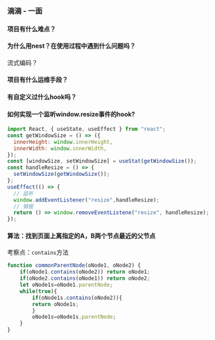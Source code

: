 ### 滴滴 - 一面
#### 项目有什么难点？

#### 为什么用nest？在使用过程中遇到什么问题吗？
流式编码？

#### 项目有什么运维手段？

#### 有自定义过什么hook吗？

#### 如何实现一个监听window.resize事件的hook?
```js
import React, { useState, useEffect } from "react";
const getWindowSize = () => ({
  innerHeight: window.innerHeight,
  innerWidth: window.innerWidth,
});
const [windowSize, setWindowSize] = useStat(getWindowSize());
const handleResize = () => {
  setWindowSize(getWindowSize());
};
useEffect(() => {
  // 监听
  window.addEventListener("resize",handleResize);
  // 销毁
  return () => window.removeEventListene("resize", handleResize);
});
```
#### 算法：找到页面上离指定的A，B两个节点最近的父节点
考察点：`contains`方法
```js
function commonParentNode(oNode1, oNode2) {
    if(oNode1.contains(oNode2)) return oNode1;
    if(oNode2.contains(oNode1)) return oNode2;
    let oNode1s=oNode1.parentNode;
    while(true){
        if(oNode1s.contains(oNode2)){
        return oNode1s; 
        }
        oNode1s=oNode1s.parentNode;
    }
}
```